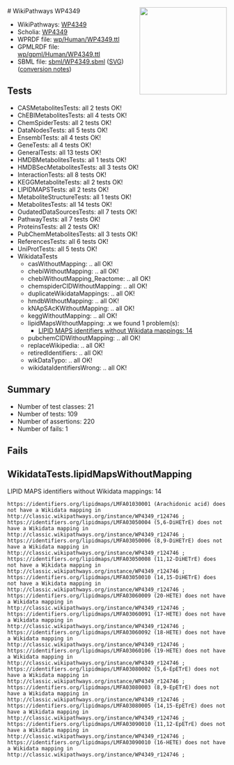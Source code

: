 <img style="float: right; width: 200px" src="../logo.png" />
# WikiPathways WP4349

* WikiPathways: [WP4349](https://identifiers.org/wikipathways:WP4349)
* Scholia: [WP4349](https://scholia.toolforge.org/wikipathways/WP4349)
* WPRDF file: [wp/Human/WP4349.ttl](../wp/Human/WP4349.ttl)
* GPMLRDF file: [wp/gpml/Human/WP4349.ttl](../wp/gpml/Human/WP4349.ttl)
* SBML file: [sbml/WP4349.sbml](../sbml/WP4349.sbml) ([SVG](../sbml/WP4349.svg)) ([conversion notes](../sbml/WP4349.txt))

## Tests
* CASMetabolitesTests: all 2 tests OK!
* ChEBIMetabolitesTests: all 4 tests OK!
* ChemSpiderTests: all 2 tests OK!
* DataNodesTests: all 5 tests OK!
* EnsemblTests: all 4 tests OK!
* GeneTests: all 4 tests OK!
* GeneralTests: all 13 tests OK!
* HMDBMetabolitesTests: all 1 tests OK!
* HMDBSecMetabolitesTests: all 3 tests OK!
* InteractionTests: all 8 tests OK!
* KEGGMetaboliteTests: all 2 tests OK!
* LIPIDMAPSTests: all 2 tests OK!
* MetaboliteStructureTests: all 1 tests OK!
* MetabolitesTests: all 14 tests OK!
* OudatedDataSourcesTests: all 7 tests OK!
* PathwayTests: all 7 tests OK!
* ProteinsTests: all 2 tests OK!
* PubChemMetabolitesTests: all 3 tests OK!
* ReferencesTests: all 6 tests OK!
* UniProtTests: all 5 tests OK!
* WikidataTests
    * casWithoutMapping: .. all OK!
    * chebiWithoutMapping: .. all OK!
    * chebiWithoutMapping_Reactome: .. all OK!
    * chemspiderCIDWithoutMapping: .. all OK!
    * duplicateWikidataMappings: .. all OK!
    * hmdbWithoutMapping: .. all OK!
    * kNApSAcKWithoutMapping: .. all OK!
    * keggWithoutMapping: .. all OK!
    * lipidMapsWithoutMapping: .x we found 1 problem(s):
        * [LIPID MAPS identifiers without Wikidata mappings: 14](#41c16d13)
    * pubchemCIDWithoutMapping: .. all OK!
    * replaceWikipedia: .. all OK!
    * retiredIdentifiers: .. all OK!
    * wikDataTypo: .. all OK!
    * wikidataIdentifiersWrong: .. all OK!


## Summary

* Number of test classes: 21
* Number of tests: 109
* Number of assertions: 220
* Number of fails: 1

## Fails

<a name="41c16d13" />

## WikidataTests.lipidMapsWithoutMapping

LIPID MAPS identifiers without Wikidata mappings: 14
```
https://identifiers.org/lipidmaps/LMFA01030001 (Arachidonic acid) does not have a Wikidata mapping in http://classic.wikipathways.org/instance/WP4349_r124746 ; 
https://identifiers.org/lipidmaps/LMFA03050004 (5,6-DiHETrE) does not have a Wikidata mapping in http://classic.wikipathways.org/instance/WP4349_r124746 ; 
https://identifiers.org/lipidmaps/LMFA03050006 (8,9-DiHETrE) does not have a Wikidata mapping in http://classic.wikipathways.org/instance/WP4349_r124746 ; 
https://identifiers.org/lipidmaps/LMFA03050008 (11,12-DiHETrE) does not have a Wikidata mapping in http://classic.wikipathways.org/instance/WP4349_r124746 ; 
https://identifiers.org/lipidmaps/LMFA03050010 (14,15-DiHETrE) does not have a Wikidata mapping in http://classic.wikipathways.org/instance/WP4349_r124746 ; 
https://identifiers.org/lipidmaps/LMFA03060009 (20-HETE) does not have a Wikidata mapping in http://classic.wikipathways.org/instance/WP4349_r124746 ; 
https://identifiers.org/lipidmaps/LMFA03060091 (17-HETE) does not have a Wikidata mapping in http://classic.wikipathways.org/instance/WP4349_r124746 ; 
https://identifiers.org/lipidmaps/LMFA03060092 (18-HETE) does not have a Wikidata mapping in http://classic.wikipathways.org/instance/WP4349_r124746 ; 
https://identifiers.org/lipidmaps/LMFA03060106 (19-HETE) does not have a Wikidata mapping in http://classic.wikipathways.org/instance/WP4349_r124746 ; 
https://identifiers.org/lipidmaps/LMFA03080002 (5,6-EpETrE) does not have a Wikidata mapping in http://classic.wikipathways.org/instance/WP4349_r124746 ; 
https://identifiers.org/lipidmaps/LMFA03080003 (8,9-EpETrE) does not have a Wikidata mapping in http://classic.wikipathways.org/instance/WP4349_r124746 ; 
https://identifiers.org/lipidmaps/LMFA03080005 (14,15-EpETrE) does not have a Wikidata mapping in http://classic.wikipathways.org/instance/WP4349_r124746 ; 
https://identifiers.org/lipidmaps/LMFA03090010 (11,12-EpETrE) does not have a Wikidata mapping in http://classic.wikipathways.org/instance/WP4349_r124746 ; 
https://identifiers.org/lipidmaps/LMFA03090010 (16-HETE) does not have a Wikidata mapping in http://classic.wikipathways.org/instance/WP4349_r124746 ; 
```

